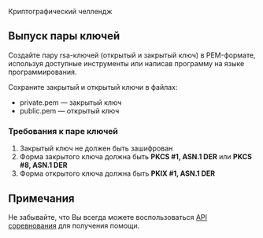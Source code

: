 Криптографический челлендж

## Выпуск пары ключей

Создайте пару rsa-ключей (открытый и закрытый ключ) в PEM-формате, используя доступные инструменты или написав программу на языке программирования.

Сохраните закрытый и открытый ключи в файлах:

* private.pem — закрытый ключ
* public.pem — открытый ключ

### Требования к паре ключей

1. Закрытый ключ не должен быть зашифрован
1. Форма закрытого ключа должна быть **PKCS #1, ASN.1 DER** или **PKCS #8, ASN.1 DER**
1. Форма открытого ключа должна быть **PKIX #1, ASN.1 DER**

## Примечания

Не забывайте, что Вы всегда можете воспользоваться [API соревнования](/challenge/doc/swagger/index.html) для получения помощи.
